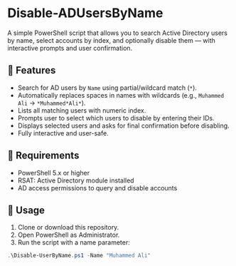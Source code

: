 # Disable-ADUsersByName

A simple PowerShell script that allows you to search Active Directory users by name, select accounts by index, and optionally disable them — with interactive prompts and user confirmation.

## 🔧 Features

- Search for AD users by `Name` using partial/wildcard match (`*`).
- Automatically replaces spaces in names with wildcards (e.g., `Muhammed Ali` → `*Muhammed*Ali*`).
- Lists all matching users with numeric index.
- Prompts user to select which users to disable by entering their IDs.
- Displays selected users and asks for final confirmation before disabling.
- Fully interactive and user-safe.

## 📌 Requirements

- PowerShell 5.x or higher
- RSAT: Active Directory module installed
- AD access permissions to query and disable accounts

## 🚀 Usage

1. Clone or download this repository.
2. Open PowerShell as Administrator.
3. Run the script with a name parameter:

```powershell
.\Disable-UserByName.ps1 -Name "Muhammed Ali"

